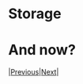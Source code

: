 # Storage


# And now?

|[Previous](../3_security/README.md)|[Next](../5_cluster_architecture_installation_config/README.md)|